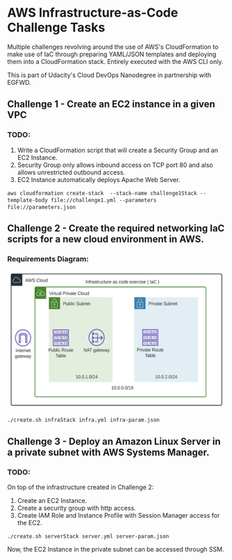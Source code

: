 # AWS Infrastructure-as-Code Challenge Tasks

Multiple challenges revolving around the use of AWS's CloudFormation to make use of IaC through preparing YAML/JSON templates and deploying them into a CloudFormation stack. Entirely executed with the AWS CLI only.

This is part of Udacity's Cloud DevOps Nanodegree in partnership with EGFWD.

## Challenge 1 - Create an EC2 instance in a given VPC
### TODO: 
1) Write a CloudFormation script that will create a Security Group and an EC2 Instance.
2) Security Group only allows inbound access on TCP port 80 and also allows unrestricted outbound access.
3) EC2 Instance automatically deploys Apache Web Server.
```
aws cloudformation create-stack  --stack-name challenge1Stack --template-body file://challenge1.yml --parameters file://parameters.json
```


## Challenge 2 - Create the required networking IaC scripts for a new cloud environment in AWS.
### Requirements Diagram:
![img](./challenge2/req.png)
```
./create.sh infraStack infra.yml infra-param.json
```


## Challenge 3 - Deploy an Amazon Linux Server in a private subnet with AWS Systems Manager.
### TODO:
On top of the infrastructure created in Challenge 2:
1) Create an EC2 Instance.
2) Create a security group with http access.
3) Create IAM Role and Instance Profile with Session Manager access for the EC2.
```
./create.sh serverStack server.yml server-param.json
```
Now, the EC2 Instance in the private subnet can be accessed through SSM.
